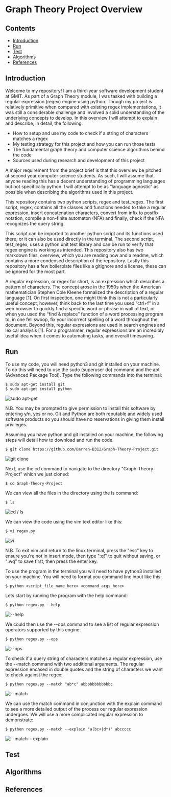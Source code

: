 # Graph Theory Project Overview
## Contents
 - [Introduction](#introduction)
 - [Run](#run)
 - [Test](#test)
 - [Algorithms](#algorithms)
 - [References](#references)

## Introduction <a name="introduction"/>
Welcome to my repository! I am a third-year software development student at GMIT. As part of a Graph Theory module, I was tasked with building a regular expression (regex) engine using python. Though my project is relatively primitive when compared with existing regex implementations, it was still a considerable challenge and involved a solid understanding of the underlying concepts to develop. In this overview I will attempt to explain and describe, in detail, the following:

 - How to setup and use my code to check if a string of characters matches a regex
 - My testing strategy for this project and how you can run those tests
 - The fundamental graph theory and computer science algorithms behind the code
 - Sources used during research and development of this project

A major requirement from the project brief is that this overview be pitched at second year computer science students. As such, I will assume that anyone reading this has a decent understanding of programming languages but not specifically python. I will attempt to be as “language agnostic” as possible when describing the algorithms used in this project.

This repository contains two python scripts, regex and test_regex. The first script, regex, contains all the classes and functions needed to take a regular expression, insert concatenation characters, convert from infix to postfix notation, compile a non-finite automaton (NFA) and finally, check if the NFA recognizes the query string.

This script can be imported to another python script and its functions used there, or it can also be used directly in the terminal. The second script, test_regex, uses a python unit test library and can be run to verify that regex engine is working as intended. This repository also has two markdown files, overview, which you are reading now and a readme, which contains a more condensed description of the repository. Lastly this repository has a few boilerplate files like a gitignore and a license, these can be ignored for the most part.

A regular expression, or regex for short, is an expression which describes a pattern of characters. The concept arose in the 1950s when the American mathematician Stephen Cole Kleene formalized the description of a regular language [1]. On first inspection, one might think this is not a particularly useful concept, however, think back to the last time you used “ctrl+f” in a web browser to quickly find a specific word or phrase in wall of text, or when you used the “find & replace” function of a word processing program to, in one fell swoop, fix your incorrect spelling of a word throughout the document. Beyond this, regular expressions are used in search engines and lexical analysis [1]. For a programmer, regular expressions are an incredibly useful idea when it comes to automating tasks, and overall timesaving.

## Run <a name="run"/>
To use my code, you will need python3 and git installed on your machine. To do this will need to use the sudo (superuser do) command and the apt (Advanced Package Tool). Type the following commands into the terminal:

    $ sudo apt-get install git
    $ sudo apt-get install python

![sudo apt-get](https://i.imgur.com/QMNaimI.png)

N.B. You may be prompted to give permission to install this software by entering y/n, yes or no. Git and Python are both reputable and widely used software products so you should have no reservations in giving them install privileges.


Assuming you have python and git installed on your machine, the following steps will detail how to download and run the code.

    $ git clone https://github.com/Darren-B312/Graph-Theory-Project.git

![git clone](https://imgur.com/iYAMoMW.png)

Next, use the cd command to navigate to the directory "Graph-Theory-Project" which we just cloned:

    $ cd Graph-Theory-Project

We can view all the files in the directory using the ls command:

    $ ls

![cd / ls](https://imgur.com/t5IdvtG.png)

We can view the code using the vim text editor like this: 

    $ vi regex.py

![vi](https://imgur.com/flA1o32.png)

N.B. To exit vim and return to the linux terminal, press the "esc" key to ensure you're not in insert mode, then type ":q!" to quit without saving, or ":wq" to save first, then press the enter key. 

To use the program in the terminal you will need to have python3 installed on your machine. You will need to format you command line input like this:

    $ python <script_file_name_here> <command_args_here>

Lets start by running the program with the help command:

    $ python regex.py --help

![--help](https://imgur.com/QS0fkYg.png)

We could then use the --ops command to see a list of regular expression operators supported by this engine:

    $ python regex.py --ops

![--ops](https://imgur.com/A1gWVa2.png)

To check if a query string of characters matches a regular expression, use the --match command with two additional arguments. The regular expression encased in double quotes and the string of characters we want to check against the regex:

    $ python regex.py --match "ab*c" abbbbbbbbbbbbc

![--match](https://imgur.com/Wc3CHRz.png)

We can use the match command in conjunction with the explain command to see a more detailed output of the process our regular expression undergoes. We will use a more complicated regular expression to demonstrate:

    $ python regex.py --match --explain "a(bc+|d*)" abccccc

![--match --explain](https://imgur.com/aJ6FdfK.png)


## Test <a name="test"/>

## Algorithms <a name="algorithms"/>

## References <a name="references"/>
